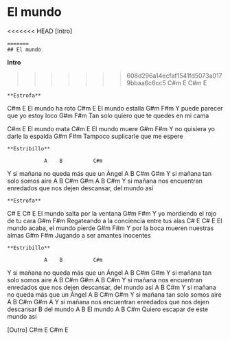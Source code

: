# El mundo

<<<<<<< HEAD
[Intro]
```
=======
## El mundo
```
**Intro**
>>>>>>> 608d296a14ecfaf1541fd5073a0179bbaa6c6cc5
C#m E C#m E
```
**Estrofa**
```
C#m         E
El mundo ha roto
C#m         E
El mundo estalla
    G#m                        F#m
Y puede parecer que yo estoy loco
    G#m                        F#m
Tan solo quiero que te quedes en mi cama

C#m        E
El mundo mata
 C#m       E
El mundo muere
   G#m                        F#m
Y no quisiera yo darle la espalda
   G#m                         F#m
Tampoco suplicarle que me espere



```
**Estribillo**
```

                A    B          C#m
Y si mañana no queda más que un Ángel
                A    B     C#m    G#m
Y si mañana tan solo somos aire
       A            B         C#m             G#m         A        B    C#m
Y si mañana nos encuentran enredados que nos dejen descansar, del mundo así


```
**Estrofa**
```
C#         E   C#         E
El mundo salta por la ventana
  G#m                        F#m
Y yo mordiendo el rojo de tu cara
  G#m                        F#m
Regateando a la conciencia entre tus alas
C#         E     C#         E
El mundo acaba, el mundo pierde
   G#m                 F#m
Y por la boca mueren nuestras almas
   G#m                  F#m
Jugando a ser amantes inocentes



```
**Estribillo**
```

                A    B          C#m
Y si mañana no queda más que un Ángel
                A    B     C#m    G#m
Y si mañana tan solo somos aire
       A            B         C#m             G#m         A        B    C#m
Y si mañana nos encuentran enredados que nos dejen descansar, del mundo así
                A    B          C#m
Y si mañana no queda más que un Ángel
                A    B     C#m    G#m
Y si mañana tan solo somos aire
       A            B         C#m             G#m         A
Y si mañana nos encuentran enredados que nos dejen descansar
      B
del mundo
A  B
El mundo
A                       B    C#m
Quiero escapar de este mundo así


[Outro]
C#m E C#m E
```